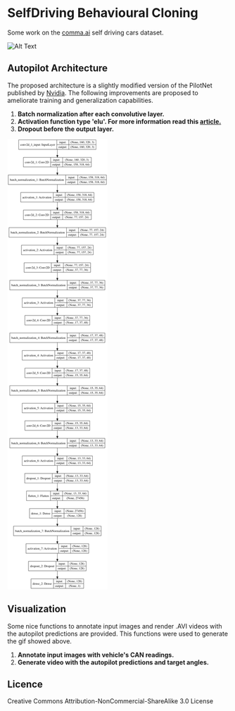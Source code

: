 # SelfDriving Behavioural Cloning
Some work on the [comma.ai](https://comma.ai) self driving cars dataset. 


![Alt Text](https://github.com/nfsrules/SelfDriving/blob/master/images/sample_output.gif)



## Autopilot Architecture
The proposed architecture is a slightly modified version of the PilotNet published by [Nvidia](https://images.nvidia.com/content/tegra/automotive/images/2016/solutions/pdf/end-to-end-dl-using-px.pdf). The following improvements are proposed to ameliorate training and generalization capabilities.

1. <strong>Batch normalization after each convolutive layer.</strong>
2. <strong>Activation function type 'elu'. For more information read this [article.](http://image-net.org/challenges/posters/JKU_EN_RGB_Schwarz_poster.pdf) </strong>
3. <strong>Dropout before the output layer.</strong>

![alt text](https://github.com/nfsrules/SelfDriving/blob/master/images/model_inet_2.png)

## Visualization
Some nice functions to annotate input images and render .AVI videos with the autopilot predictions are provided. This functions were used to generate the gif showed above.

1. <strong>Annotate input images with vehicle's CAN readings.</strong>
2. <strong>Generate video with the autopilot predictions and target angles.</strong>


## Licence
Creative Commons Attribution-NonCommercial-ShareAlike 3.0 License

